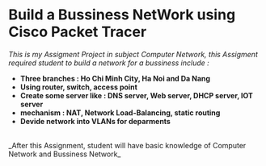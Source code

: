 # Build a Bussiness NetWork using Cisco Packet Tracer
_This is my Assigment Project in subject Computer Network, this Assigment required student to build a network for a bussiness include :_ <br>
- **Three branches : Ho Chi Minh City, Ha Noi and Da Nang** <br>
- **Using router, switch, access point** <br>
- **Create some server like : DNS server, Web server, DHCP server, IOT server** <br>
- **mechanism : NAT, Network Load-Balancing, static routing** <br>
- **Devide network into VLANs for deparments** <br>
<br>
_After this Assignment, student will have basic knowledge of Computer Network and Bussiness Network_ <br>

